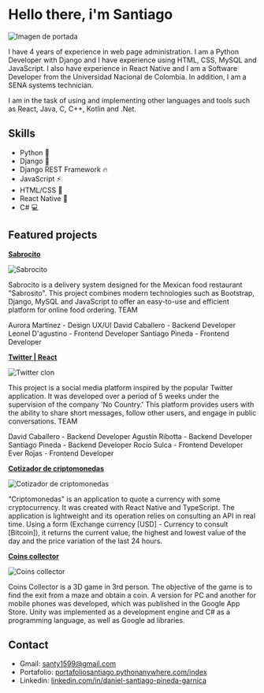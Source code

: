 # Hello there, i'm Santiago

![Imagen de portada](https://cdn.discordapp.com/attachments/735207689176612936/1150571367427743804/we_are_hiring.png)

I have 4 years of experience in web page administration. I am a Python Developer with Django and I have experience using HTML, CSS, MySQL and JavaScript. I also have experience in React Native and I am a Software Developer from the Universidad Nacional de Colombia. In addition, I am a SENA systems technician.

I am in the task of using and implementing other languages and tools such as React, Java, C, C++, Kotlin and .Net.


## Skills
- Python :snake: 
- Django :rocket:
- Django REST Framework :fire:
- JavaScript :zap:
- HTML/CSS :art:
- React Native :iphone:
- C# :computer:

## Featured projects
**[Sabrocito](https://github.com/No-Country/c12-17-t-python "Sabrocito")**

![Sabrocito](https://static.wixstatic.com/media/214935_623ac5a73ab2403b917151f8e1fb991e~mv2.png/v1/fill/w_636,h_504,al_c,q_85,usm_0.66_1.00_0.01,enc_auto/Image-empty-state.png)

Sabrocito is a delivery system designed for the Mexican food restaurant "Sabrosito". This project combines modern technologies such as Bootstrap, Django, MySQL and JavaScript to offer an easy-to-use and efficient platform for online food ordering.
TEAM

Aurora Martínez - Design UX/UI
David Caballero - Backend Developer
Leonel D'agustino - Frontend Developer
Santiago Pineda - Frontend Developer

 **[Twitter | React](https://github.com/No-Country/s10-04-t-python-react-twitter")**
 
![Twitter clon](https://cdn.discordapp.com/attachments/735207689176612936/1150572601224204399/8XNoVhGIZhGIZhGIZhGIZhGIZhGIZhGIZhGIZhGIZhGIZp8Q90CGRovG56GAAAAABJRU5ErkJggg.png)

This project is a social media platform inspired by the popular Twitter application. It was developed over a period of 5 weeks under the supervision of the company 'No Country.' This platform provides users with the ability to share short messages, follow other users, and engage in public conversations.
TEAM

David Caballero - Backend Developer
Agustín Ribotta - Backend Developer
Santiago Pineda - Backend Developer
Rocío Sulca - Frontend Developer
Ever Rojas - Frontend Developer

**[Cotizador de criptomonedas](https://github.com/AnimeCommunity/criptomonedas "Cotizador de criptomonedas")**

![Cotizador de criptomonedas](https://portafoliosantiago.pythonanywhere.com/static/Proyectowebapp/img/item-2.png)

"Criptomonedas" is an application to quote a currency with some cryptocurrency. It was created with React Native and TypeScript. The application is lightweight and its operation relies on consulting an API in real time. Using a form (Exchange currency [USD] - Currency to consult [Bitcoin]), it returns the current value, the highest and lowest value of the day and the price variation of the last 24 hours.

**[Coins collector](https://m.apkpure.com/coins-collector-in-labyrinth/com.Aniokku.CoinsCollector "Coins collector")**

![Coins collector](https://portafoliosantiago.pythonanywhere.com/static/Proyectowebapp/img/item-1.png)

Coins Collector is a 3D game in 3rd person. The objective of the game is to find the exit from a maze and obtain a coin. A version for PC and another for mobile phones was developed, which was published in the Google App Store. Unity was implemented as a development engine and C# as a programming language, as well as Google ad libraries.

## Contact
- Gmail: [santy1599@gmail.com](mailto:santy1599@gmail.com)
- Portafolio: [portafoliosantiago.pythonanywhere.com/index](https://portafoliosantiago.pythonanywhere.com/index/)
- Linkedin: [linkedin.com/in/daniel-santiago-pineda-garnica](https://www.linkedin.com/in/daniel-santiago-pineda-garnica/)

